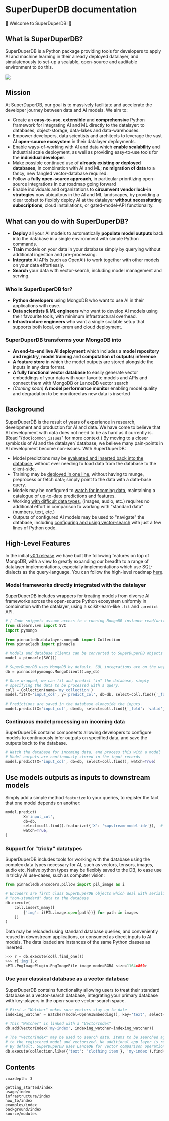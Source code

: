 # SuperDuperDB documentation

🚀 Welcome to SuperDuperDB! 🚀

## What is SuperDuperDB?

SuperDuperDB is a Python package providing tools for developers to apply AI and machine learning in their already deployed datalayer, and simulatenously to set-up a scalable, open-source and auditable environment to do this.

![](img/overview.png)

## Mission

At SuperDuperDB, our goal is to massively facilitate and accelerate the developer journey between data and AI models. We aim to:

- Create an **easy-to-use**, **extensible** and **comprehensive** Python framework for integrating AI and
  ML directly to the datalayer: to databases, object-storage, data-lakes and data-warehouses.
- Empower developers, data scientists and architects to leverage the vast AI
  **open-source ecosystem** in their datalayer deployments.
- Enable ways-of-working with AI and data which **enable scalability** and industrial scale deployment,
  as well as providing easy-to-use tools for the **individual developer**.
- Make possible continued use of **already existing or deployed databases**, in combination with AI and ML;
  **no migration of data** to a fancy, new fangled vector-database required.
- Follow a **fully open-source approach**, in particular prioritizing open-source integrations
  in our roadmap going forward
- Enable individuals and organizations to **circumvent vendor lock-in strategies** now ubiquitous
  in the AI and ML landscapes, by providing a clear toolset to flexibly deploy AI at the
  datalayer **without necessitating subscriptions**, cloud installations, or gated-model-API functionality.

## What can you do with SuperDuperDB?

- **Deploy** all your AI models to automatically **populate model outputs** back into the database in a single environment with simple Python commands.  
- **Train** models on your data in your database simply by querying without additional ingestion and pre-processing.  
- **Integrate** AI APIs (such as OpenAI) to work together with other models on your data effortlessly. 
- **Search** your data with vector-search, including model management and serving.

### Who is SuperDuperDB for?

  - **Python developers** using MongoDB who want to use AI in their applications with ease.
  - **Data scientists & ML engineers** who want to develop AI models using their favourite tools, with minimum infrastructural overhead.
  - **Infrastructure engineers** who want a single scalable setup that supports both local, on-prem and cloud deployment.

### SuperDuperDB transforms your MongoDB into

  - **An end-to-end live AI deployment** which includes a **model repository and registry**, **model training** and **computation of outputs/ inference** 
  - **A feature store** in which the model outputs are stored alongside the inputs in any data format. 
  - **A fully functional vector database** to easily generate vector embeddings of your data with your favorite models and APIs and connect them with MongoDB or LanceDB vector search 
  - *(Coming soon)* **A model performance monitor** enabling model quality and degradation to be monitored as new data is inserted  

## Background

SuperDuperDB is the result of years of experience in research, development and production for
AI and data. We have come to believe that AI development with data does not need to be as hard as it
currently is. (Read "{doc}`common_issues`"
for more context.) By moving to a closer symbiosis of AI and the datalayer/ database, we believe
many pain-points in AI development become non-issues. With SuperDuperDB:

- Model predictions may be [evaluated and inserted back into the database](#model-frameworks-directly-integrated-with-databases), without ever needing
  to load data from the database to the client-side.
- Training may be [deployed in one line](#model-frameworks-directly-integrated-with-databases), without having to munge, preprocess or fetch data;
  simply point to the data with a data-base query.
- Models may be configured to [watch for incoming data](#continuous-model-processing-on-incoming-data), maintaining a catalogue of up-to-date
  predictions and features.
- Working [with difficult data types](#support-for-tricky-datatypes), (images, audio, etc.) requires no additional effort in comparison
  to working with "standard data" (numbers, text, etc.)
- Outputs of configured AI models may be used to "navigate" the database, including [configuring
  and using vector-search](#use-your-classical-database-as-a-vector-database) with just a few lines of Python code.

## High-Level Features

In the initial [v0.1 release]() we have built the following features on top of MongoDB, with a view to greatly expanding our breadth to a range of datalayer implementations, especially implementations which use SQL-dialects as the query-language. You can follow the high-level roadmap [here]().

### Model frameworks directly integrated with the datalayer

SuperDuperDB includes wrappers for treating models from diverse AI frameworks across the open-source Python ecosystem uniformly in combination with the datalayer, using a scikit-learn-like
`.fit` and `.predict` API.

```python
# [ Code snippets assume access to a running MongoDB instance read/write ]
from sklearn.svm import SVC
import pymongo

from pinnacledb.datalayer.mongodb import Collection
from pinnacledb import pinnacle

# Models and database clients can be converted to SuperDuperDB objects with a simple wrapper.
model = pinnacle(SVC())

# SuperDuperDB uses MongoDB by default. SQL integrations are on the way.
db = pinnacle(pymongo.MongoClient().my_db)

# Once wrapped, we can fit and predict "in" the database, simply
# specifying the data to be processed with a query.
coll = Collection(name='my_collection')
model.fit(X='input_col', y='predict_col', db=db, select=coll.find({'_fold': 'train'}))

# Predictions are saved in the database alongside the inputs.
model.predict(X='input_col', db=db, select=coll.find({'_fold': 'valid'}))
```

### Continuous model processing on incoming data
SuperDuperDB contains components allowing developers to configure models to continuously infer outputs on specified data, and save the outputs back to the database.

```python
# Watch the database for incoming data, and process this with a model
# Model outputs are continuously stored in the input records
model.predict(X='input_col', db=db, select=coll.find(), watch=True)
```

## Use models outputs as inputs to downstream models

Simply add a simple method `featurize` to your queries, to register the fact that one model depends on another:

```python
model.predict(
		X='input_col',
		db=db,
		select=coll.find().featurize({'X': '<upstream-model-id>'}),  # already registered upstream model-id
		watch=True,
)
```

### Support for "tricky" datatypes

SuperDuperDB includes tools for working with the database using the complex data types necessary for AI, such as vectors, tensors, images, audio etc. Native python types may be flexibly saved to the DB, to ease use in tricky AI use-cases, such as computer vision:

```python
from pinnacledb.encoders.pillow import pil_image as i

# Encoders are first class SuperDuperDB objects which deal with serializing
# "non-standard" data to the database
db.execute(
    coll.insert_many([
        {'img': i(PIL.image.open(path))} for path in images
    ])
)
```

Data may be reloaded using standard database queries, and conveniently reused in downstream applications, or consumed as direct inputs to AI models. The data loaded are instances of the same Python classes as inserted.

```python
>>> r = db.execute(coll.find_one())
>>> r['img'].x
<PIL.PngImagePlugin.PngImageFile image mode=RGBA size=1164x860>
```

### Use your classical database as a vector database

SuperDuperDB contains functionality allowing users to treat their standard database as a vector-search database, integrating your primary database with key-players in the open-source vector-search space.
```python
# First a "Watcher" makes sure vectors stay up-to-date
indexing_watcher = Watcher(model=OpenAIEmbedding(), key='text', select=collection.find())

# This "Watcher" is linked with a "VectorIndex"
db.add(VectorIndex('my-index', indexing_watcher=indexing_watcher))

# The "VectorIndex" may be used to search data. Items to be searched against are passed
# to the registered model and vectorized. No additional app layer is required.
# By default, SuperDuperDB uses LanceDB for vector comparison operations
db.execute(collection.like({'text': 'clothing item'}, 'my-index').find({'brand': 'Nike'}))
```

## Contents

```{toctree}
:maxdepth: 3

getting_started/index
usage/index
infrastructure/index
how_to/index
examples/index
background/index
source/modules
```
